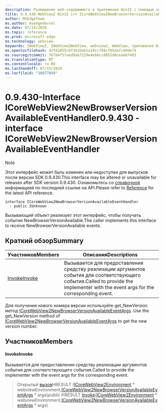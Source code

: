 ```yaml
---
description: Размещение веб-содержимого в приложении Win32 с помощью элемента управления Microsoft Edge WebView2
title: 0.9.430-WebView2 Win32 C++ ICoreWebView2NewBrowserVersionAvailableEventHandler
author: MSEdgeTeam
ms.author: msedgedevrel
ms.date: 07/14/2020
ms.topic: reference
ms.prod: microsoft-edge
ms.technology: webview
keywords: IWebView2, IWebView2WebView, webview2, WebView, приложения Win32, Win32, EDGE, ICoreWebView2, ICoreWebView2Host, элемент управления "веб-браузер", HTML Edge
ms.openlocfilehash: 42f63855c97363dab1a19cc784cf654afc40de74
ms.sourcegitcommit: f6764f57aed9ab7229e4eb6cc8851d0cea667403
ms.translationtype: MT
ms.contentlocale: ru-RU
ms.lasthandoff: 07/15/2020
ms.locfileid: "10877849"
---
```

# <span data-ttu-id="fa594-104">0.9.430-Interface ICoreWebView2NewBrowserVersionAvailableEventHandler</span><span class="sxs-lookup"><span data-stu-id="fa594-104">0.9.430 - interface ICoreWebView2NewBrowserVersionAvailableEventHandler</span></span> 

> [!NOTE]
> <span data-ttu-id="fa594-105">Этот интерфейс может быть изменен или недоступен для выпусков после версии SDK 0.9.430.</span><span class="sxs-lookup"><span data-stu-id="fa594-105">This interface may be altered or unavailable for releases after SDK version 0.9.430.</span></span> <span data-ttu-id="fa594-106">Ознакомьтесь со [справочной](../../../webview2-api-reference.md) информацией по последней ссылке на API.</span><span class="sxs-lookup"><span data-stu-id="fa594-106">Please refer to [Reference](../../../webview2-api-reference.md) for the latest API reference.</span></span>

```
interface ICoreWebView2NewBrowserVersionAvailableEventHandler
  : public IUnknown
```

<span data-ttu-id="fa594-107">Вызывающий объект реализует этот интерфейс, чтобы получать события NewBrowserVersionAvailable.</span><span class="sxs-lookup"><span data-stu-id="fa594-107">The caller implements this interface to receive NewBrowserVersionAvailable events.</span></span>

## <span data-ttu-id="fa594-108">Краткий обзор</span><span class="sxs-lookup"><span data-stu-id="fa594-108">Summary</span></span>

 <span data-ttu-id="fa594-109">Участников</span><span class="sxs-lookup"><span data-stu-id="fa594-109">Members</span></span>                        | <span data-ttu-id="fa594-110">Описания</span><span class="sxs-lookup"><span data-stu-id="fa594-110">Descriptions</span></span>
--------------------------------|---------------------------------------------
[<span data-ttu-id="fa594-111">Invoke</span><span class="sxs-lookup"><span data-stu-id="fa594-111">Invoke</span></span>](#invoke) | <span data-ttu-id="fa594-112">Вызывается для предоставления средству реализации аргументов события для соответствующего события.</span><span class="sxs-lookup"><span data-stu-id="fa594-112">Called to provide the implementer with the event args for the corresponding event.</span></span>

<span data-ttu-id="fa594-113">Для получения нового номера версии используйте get_NewVersion метод [ICoreWebView2NewBrowserVersionAvailableEventArgs](ICoreWebView2NewBrowserVersionAvailableEventArgs.md) .</span><span class="sxs-lookup"><span data-stu-id="fa594-113">Use the get_NewVersion method of [ICoreWebView2NewBrowserVersionAvailableEventArgs](ICoreWebView2NewBrowserVersionAvailableEventArgs.md) to get the new version number.</span></span>

## <span data-ttu-id="fa594-114">Участников</span><span class="sxs-lookup"><span data-stu-id="fa594-114">Members</span></span>

#### <span data-ttu-id="fa594-115">Invoke</span><span class="sxs-lookup"><span data-stu-id="fa594-115">Invoke</span></span> 

<span data-ttu-id="fa594-116">Вызывается для предоставления средству реализации аргументов события для соответствующего события.</span><span class="sxs-lookup"><span data-stu-id="fa594-116">Called to provide the implementer with the event args for the corresponding event.</span></span>

> <span data-ttu-id="fa594-117">Открытый [вызов](#invoke)HRESULT ([ICoreWebView2Environment](ICoreWebView2Environment.md) \* webviewEnvironment,[ICoreWebView2NewBrowserVersionAvailableEventArgs](ICoreWebView2NewBrowserVersionAvailableEventArgs.md) \* args)</span><span class="sxs-lookup"><span data-stu-id="fa594-117">public HRESULT [Invoke](#invoke)([ICoreWebView2Environment](ICoreWebView2Environment.md) \* webviewEnvironment,[ICoreWebView2NewBrowserVersionAvailableEventArgs](ICoreWebView2NewBrowserVersionAvailableEventArgs.md) \* args)</span></span>

